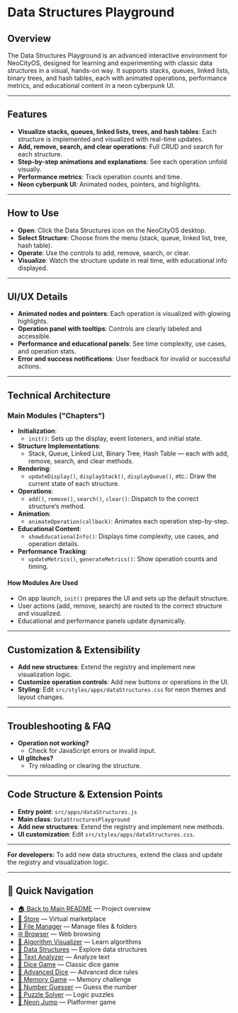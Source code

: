 # Data Structures Playground

## Overview
The Data Structures Playground is an advanced interactive environment for NeoCityOS, designed for learning and experimenting with classic data structures in a visual, hands-on way. It supports stacks, queues, linked lists, binary trees, and hash tables, each with animated operations, performance metrics, and educational content in a neon cyberpunk UI.

---

## Features
- **Visualize stacks, queues, linked lists, trees, and hash tables**: Each structure is implemented and visualized with real-time updates.
- **Add, remove, search, and clear operations**: Full CRUD and search for each structure.
- **Step-by-step animations and explanations**: See each operation unfold visually.
- **Performance metrics**: Track operation counts and time.
- **Neon cyberpunk UI**: Animated nodes, pointers, and highlights.

---

## How to Use
- **Open**: Click the Data Structures icon on the NeoCityOS desktop.
- **Select Structure**: Choose from the menu (stack, queue, linked list, tree, hash table).
- **Operate**: Use the controls to add, remove, search, or clear.
- **Visualize**: Watch the structure update in real time, with educational info displayed.

---

## UI/UX Details
- **Animated nodes and pointers**: Each operation is visualized with glowing highlights.
- **Operation panel with tooltips**: Controls are clearly labeled and accessible.
- **Performance and educational panels**: See time complexity, use cases, and operation stats.
- **Error and success notifications**: User feedback for invalid or successful actions.

---

## Technical Architecture

### Main Modules ("Chapters")
- **Initialization**:
  - `init()`: Sets up the display, event listeners, and initial state.
- **Structure Implementations**:
  - Stack, Queue, Linked List, Binary Tree, Hash Table — each with add, remove, search, and clear methods.
- **Rendering**:
  - `updateDisplay()`, `displayStack()`, `displayQueue()`, etc.: Draw the current state of each structure.
- **Operations**:
  - `add()`, `remove()`, `search()`, `clear()`: Dispatch to the correct structure’s method.
- **Animation**:
  - `animateOperation(callback)`: Animates each operation step-by-step.
- **Educational Content**:
  - `showEducationalInfo()`: Displays time complexity, use cases, and operation details.
- **Performance Tracking**:
  - `updateMetrics()`, `generateMetrics()`: Show operation counts and timing.

#### How Modules Are Used
- On app launch, `init()` prepares the UI and sets up the default structure.
- User actions (add, remove, search) are routed to the correct structure and visualized.
- Educational and performance panels update dynamically.

---

## Customization & Extensibility
- **Add new structures**: Extend the registry and implement new visualization logic.
- **Customize operation controls**: Add new buttons or operations in the UI.
- **Styling**: Edit `src/styles/apps/dataStructures.css` for neon themes and layout changes.

---

## Troubleshooting & FAQ
- **Operation not working?**
  - Check for JavaScript errors or invalid input.
- **UI glitches?**
  - Try reloading or clearing the structure.

---

## Code Structure & Extension Points
- **Entry point**: `src/apps/dataStructures.js`
- **Main class**: `DataStructuresPlayground`
- **Add new structures**: Extend the registry and implement new methods.
- **UI customization**: Edit `src/styles/apps/dataStructures.css`.

---

**For developers:**
To add new data structures, extend the class and update the registry and visualization logic.

---

## 🔗 Quick Navigation

- [🏠 Back to Main README](../../README.md) — Project overview
- [🛒 Store](./Store.md) — Virtual marketplace
- [📁 File Manager](./FileManager.md) — Manage files & folders
- [🌐 Browser](./Browser.md) — Web browsing
- [🧮 Algorithm Visualizer](./AlgorithmVisualizer.md) — Learn algorithms
- [🧱 Data Structures](./DataStructures.md) — Explore data structures
- [📝 Text Analyzer](./TextAnalyzer.md) — Analyze text
- [🎲 Dice Game](./DiceGame.md) — Classic dice game
- [🎲 Advanced Dice](./AdvancedDice.md) — Advanced dice rules
- [🧠 Memory Game](./MemoryGame.md) — Memory challenge
- [🔢 Number Guesser](./NumberGuesser.md) — Guess the number
- [🧩 Puzzle Solver](./PuzzleSolver.md) — Logic puzzles
- [🚀 Neon Jump](./NeonJump.md) — Platformer game 